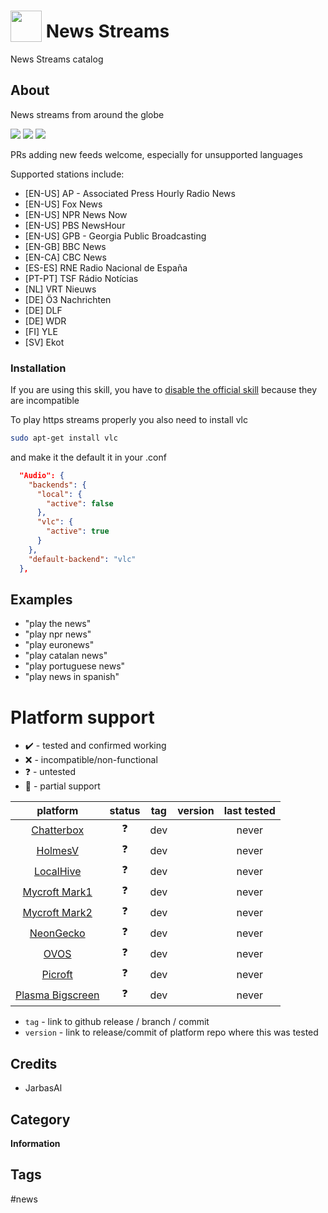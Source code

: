# <img src='./res/icon/news.png' card_color='#40DBB0' width='50' height='50' style='vertical-align:bottom'/> News Streams

News Streams catalog

## About 

News streams from around the globe

![](gui.png)
![](gui2.png)
![](gui3.png)

PRs adding new feeds welcome, especially for unsupported languages

Supported stations include:

- [EN-US] AP - Associated Press Hourly Radio News
- [EN-US] Fox News
- [EN-US] NPR News Now
- [EN-US] PBS NewsHour
- [EN-US] GPB - Georgia Public Broadcasting
- [EN-GB] BBC News
- [EN-CA] CBC News
- [ES-ES] RNE Radio Nacional de España
- [PT-PT] TSF Rádio Notícias
- [NL] VRT Nieuws
- [DE] Ö3 Nachrichten
- [DE] DLF
- [DE] WDR
- [FI] YLE
- [SV] Ekot


### Installation

If you are using this skill, you have to [disable the official skill](https://mycroft-ai.gitbook.io/docs/skill-development/faq#how-do-i-disable-a-skill) because they are incompatible

To play https streams properly you also need to install vlc

```bash
sudo apt-get install vlc
```

and make it the default it in your .conf

```json
  "Audio": {
    "backends": {
      "local": {
        "active": false
      },
      "vlc": {
        "active": true
      }
    },
    "default-backend": "vlc"
  },
```

## Examples 

* "play the news"
* "play npr news"
* "play euronews"
* "play catalan news"
* "play portuguese news"
* "play news in spanish"

# Platform support

- :heavy_check_mark: - tested and confirmed working
- :x: - incompatible/non-functional
- :question: - untested
- :construction: - partial support

|     platform    |   status   |  tag  | version | last tested | 
|:---------------:|:----------:|:-----:|:-------:|:-----------:|
|    [Chatterbox](https://hellochatterbox.com)   | :question: |  dev  |         |    never    | 
|     [HolmesV](https://github.com/HelloChatterbox/HolmesV)     | :question: |  dev  |         |    never    | 
|    [LocalHive](https://github.com/JarbasHiveMind/LocalHive)    | :question: |  dev  |         |    never    |  
|  [Mycroft Mark1](https://github.com/MycroftAI/enclosure-mark1)    | :question: |  dev  |         |    never    | 
|  [Mycroft Mark2](https://github.com/MycroftAI/hardware-mycroft-mark-II)    | :question: |  dev  |         |    never    |  
|    [NeonGecko](https://neon.ai)      | :question: |  dev  |         |    never    |   
|       [OVOS](https://github.com/OpenVoiceOS)        | :question: |  dev  |         |    never    |    
|     [Picroft](https://github.com/MycroftAI/enclosure-picroft)       | :question: |  dev  |         |    never    |  
| [Plasma Bigscreen](https://plasma-bigscreen.org/)  | :question: |  dev  |         |    never    |  

- `tag` - link to github release / branch / commit
- `version` - link to release/commit of platform repo where this was tested


## Credits 
- JarbasAl

## Category
**Information**

## Tags
#news
